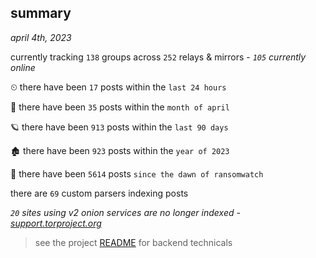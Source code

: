 
## summary
_april 4th, 2023_

currently tracking `138` groups across `252` relays & mirrors - _`105` currently online_

⏲ there have been `17` posts within the `last 24 hours`

🦈 there have been `35` posts within the `month of april`

🪐 there have been `913` posts within the `last 90 days`

🏚 there have been `923` posts within the `year of 2023`

🦕 there have been `5614` posts `since the dawn of ransomwatch`

there are `69` custom parsers indexing posts

_`20` sites using v2 onion services are no longer indexed - [support.torproject.org](https://support.torproject.org/onionservices/v2-deprecation/)_

> see the project [README](https://github.com/joshhighet/ransomwatch#ransomwatch--) for backend technicals
